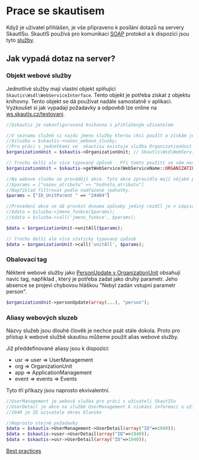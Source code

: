 # Prace se skautisem
Když je uživatel přihlášen, je vše připraveno k posílání dotazů na servery SkautISu. SkautIS používá pro komunikaci [SOAP](http://cs.wikipedia.org/wiki/SOAP) protokol a k dispozici jsou tyto [služby](https://test-is.skaut.cz/JunakWebservice/).

## Jak vypadá dotaz na server?
### Objekt webové služby
Jednotlivé služby mají vlastní objekt splňující ``Skautis\Wsdl\WebServiceInterface``. Tento objekt je potřeba získat z objektu knihovny. Tento objekt se dá používat nadále samostatně v aplikaci.
Vyzkoušet si jak vypadají požadavky a odpovědi lze online na [ws.skautis.cz/testovani](https://ws.skautis.cz/testovani/).
```PHP
//$skautis je nakonfigurovaná knihovna s přihlášeným uživatelem

//V seznamu služeb si najdu jmeno služby kterou chci použít a získám její objekt
//$sluzba = $skautis->nazev_webove_sluzby;
//Pro práci s jednotkami ve  skautisu existuje služba OrganizationUnit
$organizationUnit = $skautis->OrganizationUnit; // Skautis\Wsd\WebServiceInterface

// Trochu delší ale více typovaný způsob - Při tomto použití se vám nestane překlep v názvu služby a má autocompletion
$organizationUnit = $skautis->getWebService(WebServiceName::ORGANIZATION_UNIT); // Skautis\Wsd\WebServiceInterface

//Na webove sluzbe se provádějí akce. Tyto akce zpravidla mají nějaké parametry které se zadávají pomocí asociativního pole
//$params = ["nazev_atributu" => "hodnota_atributu"]
//Například filtrovat podle nadřazené jednotky.
$params = ["ID_UnitParent " => "24404"]

//Provedení akce se dá provést dvouma způsoby jediný rozdíl je v zápisu
//$data = $sluzba->jmeno_funkce($params);
//$data = $sluzba->call('jmeno_funkce', $params);

$data = $organizationUnit->unitAll($params);

// Trochu delší ale více staticky typovaný způsob
$data = $organizationUnit->call('unitAll', $params);
```

### Obalovací tag
Některé webové služby jako [PersonUpdate v OrganizationUnit](https://is.skaut.cz/JunakWebservice/OrganizationUnit.asmx?op=PersonUpdate) obsahují navíc tag, například <person>, který je potřeba zadat jako druhý parametr. Jeho absence se projeví chybovou hláškou "Nebyl zadán vstupní parametr person".
```PHP
$organizationUnit->personUpdate(array(...), "person");
```



### Aliasy webových sluzeb
Názvy služeb jsou dlouhé člověk je nechce psát stále dokola. Proto pro přístup k webové službě skautisu můžeme použít alias webové služby.

Již předdefinované aliasy jsou k dispozici:

* usr => user => UserManagement
* org => OrganizationUnit
* app => ApplicationManagement
* event => events => Events

Tyto tři příkazy jsou naprosto ekvivalentní.
```PHP
//UserManagement je webová služba pro práci s uživateli SkautISu
//UserDetail je akce na službě UserManagement k získání informací o uživateli
//1940 je ID uzivatele okres blansko

//Naprosto stejné požadavky
$data = $skautis->UserManagement->UserDetail(array("ID"=>1940));
$data = $skautis->user->UserDetail(array("ID"=>1940));
$data = $skautis->usr->UserDetail(array("ID"=>1940));
```

[Best practices](./best_practices.md)
